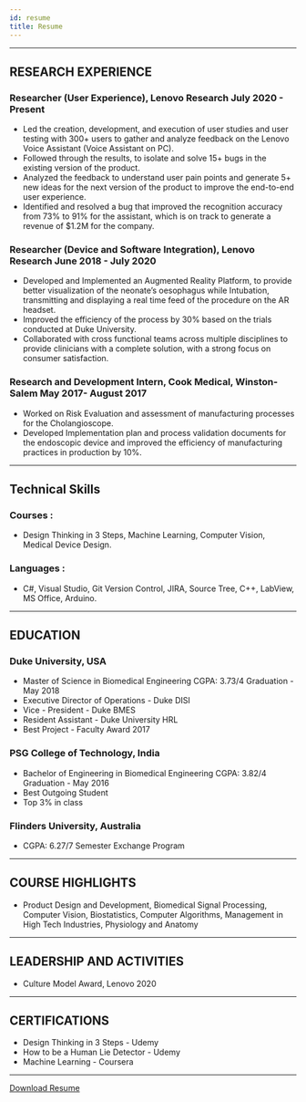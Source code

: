```yaml
---
id: resume
title: Resume
---
```

---------------------------------------------------------------------------------
## RESEARCH EXPERIENCE
### Researcher (User Experience), Lenovo Research July 2020 - Present
- Led the creation, development, and execution of user studies and user testing with 300+ users to gather and analyze feedback on the Lenovo Voice Assistant (Voice Assistant on PC).
- Followed through the results, to isolate and solve 15+ bugs in the existing version of the product.
- Analyzed the feedback to understand user pain points and generate 5+ new ideas for the next version of the product to improve the end-to-end user experience.
- Identified and resolved a bug that improved the recognition accuracy from 73% to 91% for the assistant, which is on track to generate a revenue of $1.2M for the company.
### Researcher (Device and Software Integration), Lenovo Research June 2018 - July 2020
- Developed and Implemented an Augmented Reality Platform, to provide better visualization of the neonate’s oesophagus while Intubation, transmitting and displaying a real time feed of the procedure on the AR headset.
- Improved the efficiency of the process by 30% based on the trials conducted at Duke University.
- Collaborated with cross functional teams across multiple disciplines to provide clinicians with a complete solution, with a strong focus on consumer satisfaction.
### Research and Development Intern, Cook Medical, Winston-Salem May 2017- August 2017
- Worked on Risk Evaluation and assessment of manufacturing processes for the Cholangioscope.
- Developed Implementation plan and process validation documents for the endoscopic device and improved the efficiency of manufacturing practices in production by 10%.
---------------------------------------------------------------------------------
## Technical Skills
### Courses :
- Design Thinking in 3 Steps, Machine Learning, Computer Vision, Medical Device Design.
### Languages :
- C#, Visual Studio, Git Version Control, JIRA, Source Tree, C++, LabView, MS Office, Arduino.
---------------------------------------------------------------------------------
## EDUCATION
### Duke University, USA
- Master of Science in Biomedical Engineering CGPA: 3.73/4 Graduation - May 2018
- Executive Director of Operations - Duke DISI
- Vice - President - Duke BMES
- Resident Assistant - Duke University HRL
- Best Project - Faculty Award 2017
### PSG College of Technology, India
- Bachelor of Engineering in Biomedical Engineering CGPA: 3.82/4 Graduation - May 2016
- Best Outgoing Student
- Top 3% in class
### Flinders University, Australia 
- CGPA: 6.27/7 Semester Exchange Program
---------------------------------------------------------------------------------
## COURSE HIGHLIGHTS
- Product Design and Development, Biomedical Signal Processing, Computer Vision, Biostatistics, Computer Algorithms, Management in High Tech Industries, Physiology and Anatomy
---------------------------------------------------------------------------------
## LEADERSHIP AND ACTIVITIES
- Culture Model Award, Lenovo 2020
---------------------------------------------------------------------------------
## CERTIFICATIONS
- Design Thinking in 3 Steps - Udemy
- How to be a Human Lie Detector - Udemy
- Machine Learning - Coursera
----------------------------------------------------------------------------------
[Download Resume](https://drive.google.com/file/d/1tbYjliMxA1OR8Vz9l-0J67SDfYdCe9dL/view?usp=sharing)
